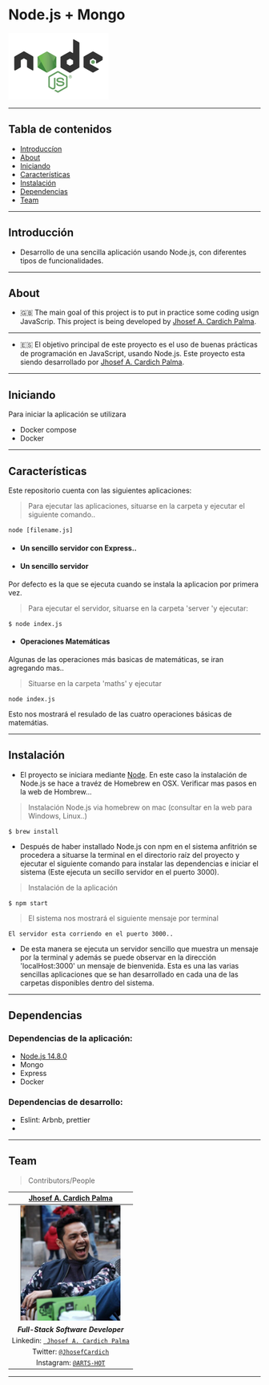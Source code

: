 
#  Node.js + Mongo 
<img src="documentation/logo-node.png" width="200" height="133"/>

---

##  Tabla de contenidos


- [Introduccíon](#Introducción)
- [About](#About )
- [Iniciando](#Iniciando)
- [Características](#Características)
- [Instalación](#instalación)
- [Dependencias](#Dependencias)
- [Team](#team)

---

 
## Introducción


  -  Desarrollo de una sencilla aplicación usando Node.js, con diferentes tipos de funcionalidades.

---
 ## About

  - 🇬🇧 The main goal of this project is to put in practice some coding usign JavaScrip.
   This project is being developed by [Jhosef A. Cardich Palma](https://www.linkedin.com/in/jhosef-anderson-cardich-palma-74765788/). 

---
  - 🇪🇸 El objetivo principal de este proyecto es el uso de buenas prácticas de programación en JavaScript, usando Node.js.   Este proyecto esta siendo desarrollado por [Jhosef A. Cardich Palma](https://www.linkedin.com/in/jhosef-anderson-cardich-palma-74765788/).





---

## Iniciando

Para iniciar la aplicación se utilizara
- Docker compose
- Docker 


---
## Características

Este repositorio cuenta con las siguientes aplicaciones:

> Para ejecutar las aplicaciones, situarse en la carpeta y ejecutar el siguiente comando..

```
node [filename.js]
 ```

- #### Un sencillo servidor con Express..


- #### Un sencillo servidor

Por defecto es la que se ejecuta cuando se instala la aplicacion por primera vez. 
> Para ejecutar el servidor, situarse en la carpeta 'server 'y ejecutar:


````
$ node index.js
````

<r></r1>

- #### Operaciones Matemáticas 
Algunas de las operaciones más basicas de matemáticas, se iran agregando mas..
> Situarse en la carpeta 'maths' y ejecutar

```
node index.js
 ```

Esto nos mostrará el resulado de las cuatro operaciones básicas de matemátias.


----


## Instalación

 - El proyecto se iniciara mediante [Node](https://nodejs.org/).
 En este caso la instalación de Node.js se hace a travéz de Homebrew en OSX.
 Verificar mas pasos en la web de Hombrew...

> Instalación Node.js via homebrew on mac  (consultar en la web para Windows, Linux..)
```
$ brew install 
 ```
- Después de haber installado Node.js con npm en el sistema anfitrión
se procedera a situarse la terminal en el directorio raíz del proyecto y ejecutar el siguiente comando
para instalar las dependencias e iniciar el sistema (Este ejecuta un secillo servidor en el puerto 3000).

> Instalación de la aplicación 
```
$ npm start 
 ```

> El sistema nos mostrará el siguiente mensaje por terminal
```
El servidor esta corriendo en el puerto 3000..
 ```
- De esta manera se ejecuta un servidor sencillo que muestra un mensaje por la terminal y además se puede observar en la dirección 'localHost:3000' un mensaje de bienvenida. 
Esta es una las varias sencillas aplicaciones que se han desarrollado en cada una de las carpetas disponibles dentro del sistema. 

---
 

## Dependencias

### Dependencias de la aplicación: 
- [Node.js 14.8.0](https://nodejs.org/dist/)
- Mongo
- Express
- Docker 

### Dependencias de desarrollo:

- Eslint: Arbnb, prettier
- 




----
## Team
> Contributors/People

| <a href="https://www.linkedin.com/in/jhosef-anderson-cardich-palma-74765788/" target="_blank">**Jhosef A. Cardich Palma**</a> | 
| :---: |
|  <a href="https://www.linkedin.com/in/jhosef-anderson-cardich-palma-74765788/" target="_blank"><img src="documentation/profile_pic.png" width="200" height="230" /></a>   |
|***Full-Stack Software Developer***|
| Linkedin:   <a href="https://www.linkedin.com/in/jhosef-anderson-cardich-palma-74765788/" target="_blank">` Jhosef A. Cardich Palma`</a>| 
| Twitter: <a href="http://twitter.com/jhosefcardich" target="_blank">`@JhosefCardich`</a>| 
|Instagram: <a href="http://instagram.com/arts_hot" target="_blank">`@ARTS-HOT`</a>




---



